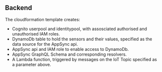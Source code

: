 ## Backend

The cloudformation template creates:

- Cognito userpool and identitypool, with assosciated authorised and unauthorised IAM roles.
- DynamoDb table to hold the sensors and their values, specified as the data source for the AppSync api.
- AppSync api and IAM role to enable access to DynamoDb.
- AppSync GraphQL Schema and corresponding resolvers.
- A Lambda function, triggered by messages on the IoT Topic specified as a parameter above.
